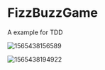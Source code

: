 # FizzBuzzGame
A example for TDD

![1565438156589](C:\Users\a\AppData\Roaming\Typora\typora-user-images\1565438156589.png)

![1565438194922](C:\Users\a\AppData\Roaming\Typora\typora-user-images\1565438194922.png)